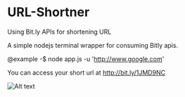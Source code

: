 # URL-Shortner
Using Bit.ly APIs for shortening URL

A simple nodejs terminal wrapper for consuming Bitly apis. 

@example -$ node app.js -u 'http://www.google.com'

You can access your short url at http://bit.ly/1JMD9NC

![Alt text](http://swarnavinash.com/bitly.png?raw=true "Bitly URL Shortner")
